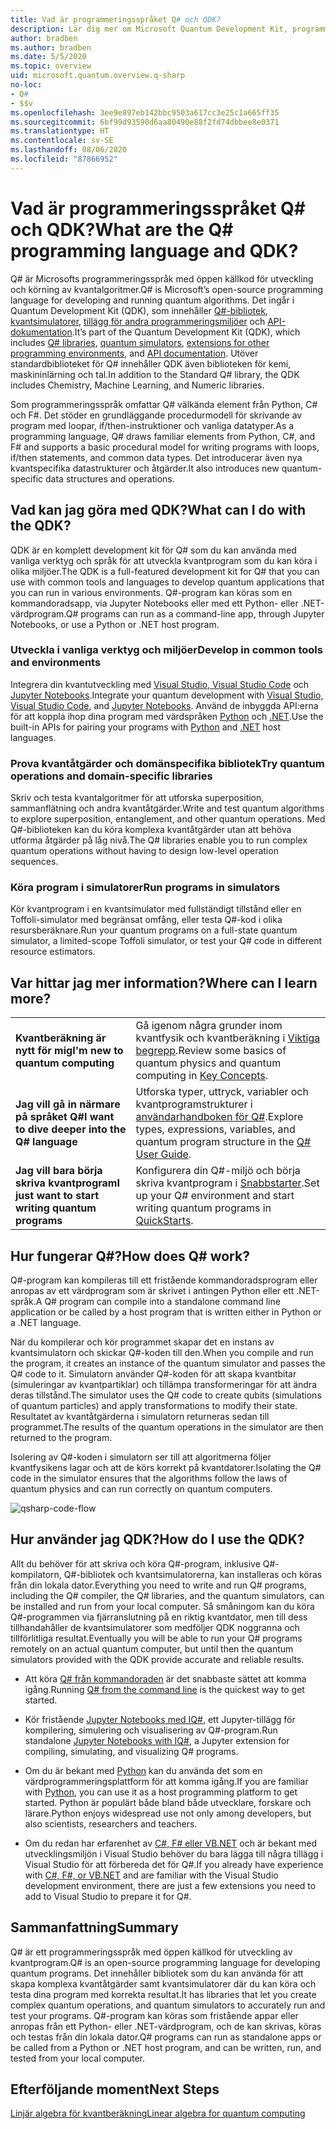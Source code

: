 ```yaml
---
title: Vad är programmeringsspråket Q# och QDK?
description: Lär dig mer om Microsoft Quantum Development Kit, programmeringsspråket Q# samt hur du kan skapa kvantprogram.
author: bradben
ms.author: bradben
ms.date: 5/5/2020
ms.topic: overview
uid: microsoft.quantum.overview.q-sharp
no-loc:
- Q#
- $$v
ms.openlocfilehash: 3ee9e897eb142bbc9503a617cc3e25c1a665ff35
ms.sourcegitcommit: 6bf99d93590d6aa80490e88f2fd74dbbee8e0371
ms.translationtype: HT
ms.contentlocale: sv-SE
ms.lasthandoff: 08/06/2020
ms.locfileid: "87866952"
---
```

# <a name="what-are-the-no-locq-programming-language-and-qdk"></a><span data-ttu-id="f842b-103">Vad är programmeringsspråket Q# och QDK?</span><span class="sxs-lookup"><span data-stu-id="f842b-103">What are the Q# programming language and QDK?</span></span>

<span data-ttu-id="f842b-104">Q# är Microsofts programmeringsspråk med öppen källkod för utveckling och körning av kvantalgoritmer.</span><span class="sxs-lookup"><span data-stu-id="f842b-104">Q# is Microsoft’s open-source programming language for developing and running quantum algorithms.</span></span> <span data-ttu-id="f842b-105">Det ingår i Quantum Development Kit (QDK), som innehåller [Q#-bibliotek](xref:microsoft.quantum.libraries), [kvantsimulatorer](xref:microsoft.quantum.machines), [tillägg för andra programmeringsmiljöer](xref:microsoft.quantum.install) och [API-dokumentation](xref:microsoft.quantum.standardlibsintro).</span><span class="sxs-lookup"><span data-stu-id="f842b-105">It’s part of the Quantum Development Kit (QDK), which includes [Q# libraries](xref:microsoft.quantum.libraries), [quantum simulators](xref:microsoft.quantum.machines), [extensions for other programming environments](xref:microsoft.quantum.install), and [API documentation](xref:microsoft.quantum.standardlibsintro).</span></span> <span data-ttu-id="f842b-106">Utöver standardbiblioteket för Q# innehåller QDK även biblioteken för kemi, maskininlärning och tal.</span><span class="sxs-lookup"><span data-stu-id="f842b-106">In addition to the Standard Q# library, the QDK includes Chemistry, Machine Learning, and Numeric libraries.</span></span>

<span data-ttu-id="f842b-107">Som programmeringsspråk omfattar Q# välkända element från Python, C# och F#. Det stöder en grundläggande procedurmodell för skrivande av program med loopar, if/then-instruktioner och vanliga datatyper.</span><span class="sxs-lookup"><span data-stu-id="f842b-107">As a programming language, Q# draws familiar elements from Python, C#, and F# and supports a basic procedural model for writing programs with loops, if/then statements, and common data types.</span></span> <span data-ttu-id="f842b-108">Det introducerar även nya kvantspecifika datastrukturer och åtgärder.</span><span class="sxs-lookup"><span data-stu-id="f842b-108">It also introduces new quantum-specific data structures and operations.</span></span>

## <a name="what-can-i-do-with-the-qdk"></a><span data-ttu-id="f842b-109">Vad kan jag göra med QDK?</span><span class="sxs-lookup"><span data-stu-id="f842b-109">What can I do with the QDK?</span></span>

<span data-ttu-id="f842b-110">QDK är en komplett development kit för Q# som du kan använda med vanliga verktyg och språk för att utveckla kvantprogram som du kan köra i olika miljöer.</span><span class="sxs-lookup"><span data-stu-id="f842b-110">The QDK is a full-featured development kit for Q# that you can use with common tools and languages to develop quantum applications that you can run in various environments.</span></span> <span data-ttu-id="f842b-111">Q#-program kan köras som en kommandoradsapp, via Jupyter Notebooks eller med ett Python- eller .NET-värdprogram.</span><span class="sxs-lookup"><span data-stu-id="f842b-111">Q# programs can run as a command-line app, through Jupyter Notebooks, or use a Python or .NET host program.</span></span>

### <a name="develop-in-common-tools-and-environments"></a><span data-ttu-id="f842b-112">Utveckla i vanliga verktyg och miljöer</span><span class="sxs-lookup"><span data-stu-id="f842b-112">Develop in common tools and environments</span></span>

<span data-ttu-id="f842b-113">Integrera din kvantutveckling med [Visual Studio, Visual Studio Code](xref:microsoft.quantum.install.standalone) och [Jupyter Notebooks](xref:microsoft.quantum.install.jupyter).</span><span class="sxs-lookup"><span data-stu-id="f842b-113">Integrate your quantum development with [Visual Studio, Visual Studio Code](xref:microsoft.quantum.install.standalone), and [Jupyter Notebooks](xref:microsoft.quantum.install.jupyter).</span></span> <span data-ttu-id="f842b-114">Använd de inbyggda API:erna för att koppla ihop dina program med värdspråken [Python](xref:microsoft.quantum.install.python) och [.NET](xref:microsoft.quantum.install.cs).</span><span class="sxs-lookup"><span data-stu-id="f842b-114">Use the built-in APIs for pairing your programs with [Python](xref:microsoft.quantum.install.python) and [.NET](xref:microsoft.quantum.install.cs) host languages.</span></span>

### <a name="try-quantum-operations-and-domain-specific-libraries"></a><span data-ttu-id="f842b-115">Prova kvantåtgärder och domänspecifika bibliotek</span><span class="sxs-lookup"><span data-stu-id="f842b-115">Try quantum operations and domain-specific libraries</span></span>

<span data-ttu-id="f842b-116">Skriv och testa kvantalgoritmer för att utforska superposition, sammanflätning och andra kvantåtgärder.</span><span class="sxs-lookup"><span data-stu-id="f842b-116">Write and test quantum algorithms to explore superposition, entanglement, and other quantum operations.</span></span> <span data-ttu-id="f842b-117">Med Q#-biblioteken kan du köra komplexa kvantåtgärder utan att behöva utforma åtgärder på låg nivå.</span><span class="sxs-lookup"><span data-stu-id="f842b-117">The Q# libraries enable you to run complex quantum operations without having to design low-level operation sequences.</span></span>

### <a name="run-programs-in-simulators"></a><span data-ttu-id="f842b-118">Köra program i simulatorer</span><span class="sxs-lookup"><span data-stu-id="f842b-118">Run programs in simulators</span></span>

<span data-ttu-id="f842b-119">Kör kvantprogram i en kvantsimulator med fullständigt tillstånd eller en Toffoli-simulator med begränsat omfång, eller testa Q#-kod i olika resursberäknare.</span><span class="sxs-lookup"><span data-stu-id="f842b-119">Run your quantum programs on a full-state quantum simulator, a limited-scope Toffoli simulator, or test your Q# code in different resource estimators.</span></span> 

## <a name="where-can-i-learn-more"></a><span data-ttu-id="f842b-120">Var hittar jag mer information?</span><span class="sxs-lookup"><span data-stu-id="f842b-120">Where can I learn more?</span></span>

|||
| ---- | ---- |
| <span data-ttu-id="f842b-121">**Kvantberäkning är nytt för mig**</span><span class="sxs-lookup"><span data-stu-id="f842b-121">**I'm new to quantum computing**</span></span> | <span data-ttu-id="f842b-122">Gå igenom några grunder inom kvantfysik och kvantberäkning i [Viktiga begrepp](xref:microsoft.quantum.overview.understanding).</span><span class="sxs-lookup"><span data-stu-id="f842b-122">Review some basics of quantum physics and quantum computing in [Key Concepts](xref:microsoft.quantum.overview.understanding).</span></span>|
| <span data-ttu-id="f842b-123">**Jag vill gå in närmare på språket Q#**</span><span class="sxs-lookup"><span data-stu-id="f842b-123">**I want to dive deeper into the Q# language**</span></span> | <span data-ttu-id="f842b-124">Utforska typer, uttryck, variabler och kvantprogramstrukturer i [användarhandboken för Q#](xref:microsoft.quantum.guide).</span><span class="sxs-lookup"><span data-stu-id="f842b-124">Explore types, expressions, variables, and quantum program structure in the [Q# User Guide](xref:microsoft.quantum.guide).</span></span>|
| <span data-ttu-id="f842b-125">**Jag vill bara börja skriva kvantprogram**</span><span class="sxs-lookup"><span data-stu-id="f842b-125">**I just want to start writing quantum programs**</span></span> | <span data-ttu-id="f842b-126">Konfigurera din Q#-miljö och börja skriva kvantprogram i [Snabbstarter](xref:microsoft.quantum.install).</span><span class="sxs-lookup"><span data-stu-id="f842b-126">Set up your Q# environment and start writing quantum programs in [QuickStarts](xref:microsoft.quantum.install).</span></span>|

## <a name="how-does-no-locq-work"></a><span data-ttu-id="f842b-127">Hur fungerar Q#?</span><span class="sxs-lookup"><span data-stu-id="f842b-127">How does Q# work?</span></span>

<span data-ttu-id="f842b-128">Q#-program kan kompileras till ett fristående kommandoradsprogram eller anropas av ett värdprogram som är skrivet i antingen Python eller ett .NET-språk.</span><span class="sxs-lookup"><span data-stu-id="f842b-128">A Q# program can compile into a standalone command line application or be called by a host program that is written either in Python or a .NET language.</span></span>

<span data-ttu-id="f842b-129">När du kompilerar och kör programmet skapar det en instans av kvantsimulatorn och skickar Q#-koden till den.</span><span class="sxs-lookup"><span data-stu-id="f842b-129">When you compile and run the program, it creates an instance of the quantum simulator and passes the Q# code to it.</span></span> <span data-ttu-id="f842b-130">Simulatorn använder Q#-koden för att skapa kvantbitar (simuleringar av kvantpartiklar) och tillämpa transformeringar för att ändra deras tillstånd.</span><span class="sxs-lookup"><span data-stu-id="f842b-130">The simulator uses the Q# code to create qubits (simulations of quantum particles) and apply transformations to modify their state.</span></span> <span data-ttu-id="f842b-131">Resultatet av kvantåtgärderna i simulatorn returneras sedan till programmet.</span><span class="sxs-lookup"><span data-stu-id="f842b-131">The results of the quantum operations in the simulator are then returned to the program.</span></span>  

<span data-ttu-id="f842b-132">Isolering av Q#-koden i simulatorn ser till att algoritmerna följer kvantfysikens lagar och att de körs korrekt på kvantdatorer.</span><span class="sxs-lookup"><span data-stu-id="f842b-132">Isolating the Q# code in the simulator ensures that the algorithms follow the laws of quantum physics and can run correctly on quantum computers.</span></span>

![qsharp-code-flow](~/media/qsharp-code-flow.png)

## <a name="how-do-i-use-the-qdk"></a><span data-ttu-id="f842b-134">Hur använder jag QDK?</span><span class="sxs-lookup"><span data-stu-id="f842b-134">How do I use the QDK?</span></span>

<span data-ttu-id="f842b-135">Allt du behöver för att skriva och köra Q#-program, inklusive Q#-kompilatorn, Q#-bibliotek och kvantsimulatorerna, kan installeras och köras från din lokala dator.</span><span class="sxs-lookup"><span data-stu-id="f842b-135">Everything you need to write and run Q# programs, including the Q# compiler, the Q# libraries, and the quantum simulators, can be installed and run from your local computer.</span></span> <span data-ttu-id="f842b-136">Så småningom kan du köra Q#-programmen via fjärranslutning på en riktig kvantdator, men till dess tillhandahåller de kvantsimulatorer som medföljer QDK noggranna och tillförlitliga resultat.</span><span class="sxs-lookup"><span data-stu-id="f842b-136">Eventually you will be able to run your Q# programs remotely on an actual quantum computer, but until then the quantum simulators provided with the QDK provide accurate and reliable results.</span></span>

- <span data-ttu-id="f842b-137">Att köra [Q# från kommandoraden](xref:microsoft.quantum.install.standalone) är det snabbaste sättet att komma igång.</span><span class="sxs-lookup"><span data-stu-id="f842b-137">Running [Q# from the command line](xref:microsoft.quantum.install.standalone) is the quickest way to get started.</span></span>

- <span data-ttu-id="f842b-138">Kör fristående [Jupyter Notebooks med IQ#](xref:microsoft.quantum.install.jupyter), ett Jupyter-tillägg för kompilering, simulering och visualisering av Q#-program.</span><span class="sxs-lookup"><span data-stu-id="f842b-138">Run standalone [Jupyter Notebooks with IQ#](xref:microsoft.quantum.install.jupyter), a Jupyter extension for compiling, simulating, and visualizing Q# programs.</span></span>

- <span data-ttu-id="f842b-139">Om du är bekant med [Python](xref:microsoft.quantum.install.python) kan du använda det som en värdprogrammeringsplattform för att komma igång.</span><span class="sxs-lookup"><span data-stu-id="f842b-139">If you are familiar with [Python](xref:microsoft.quantum.install.python), you can use it as a host programming platform to get started.</span></span> <span data-ttu-id="f842b-140">Python är populärt både bland både utvecklare, forskare och lärare.</span><span class="sxs-lookup"><span data-stu-id="f842b-140">Python enjoys widespread use not only among developers, but also scientists, researchers and teachers.</span></span>

- <span data-ttu-id="f842b-141">Om du redan har erfarenhet av [C#, F# eller VB.NET](xref:microsoft.quantum.install.cs) och är bekant med utvecklingsmiljön i Visual Studio behöver du bara lägga till några tillägg i Visual Studio för att förbereda det för Q#.</span><span class="sxs-lookup"><span data-stu-id="f842b-141">If you already have experience with [C#, F#, or VB.NET](xref:microsoft.quantum.install.cs) and are familiar with the Visual Studio development environment, there are just a few extensions you need to add to Visual Studio to prepare it for Q#.</span></span>  

## <a name="summary"></a><span data-ttu-id="f842b-142">Sammanfattning</span><span class="sxs-lookup"><span data-stu-id="f842b-142">Summary</span></span>

<span data-ttu-id="f842b-143">Q# är ett programmeringsspråk med öppen källkod för utveckling av kvantprogram.</span><span class="sxs-lookup"><span data-stu-id="f842b-143">Q# is an open-source programming language for developing quantum programs.</span></span> <span data-ttu-id="f842b-144">Det innehåller bibliotek som du kan använda för att skapa komplexa kvantåtgärder samt kvantsimulatorer där du kan köra och testa dina program med korrekta resultat.</span><span class="sxs-lookup"><span data-stu-id="f842b-144">It has libraries that let you create complex quantum operations, and quantum simulators to accurately run and test your programs.</span></span> <span data-ttu-id="f842b-145">Q#-program kan köras som fristående appar eller anropas från ett Python- eller .NET-värdprogram, och de kan skrivas, köras och testas från din lokala dator.</span><span class="sxs-lookup"><span data-stu-id="f842b-145">Q# programs can run as standalone apps or be called from a Python or .NET host program, and can be written, run, and tested from your local computer.</span></span>

## <a name="next-steps"></a><span data-ttu-id="f842b-146">Efterföljande moment</span><span class="sxs-lookup"><span data-stu-id="f842b-146">Next Steps</span></span>

[<span data-ttu-id="f842b-147">Linjär algebra för kvantberäkning</span><span class="sxs-lookup"><span data-stu-id="f842b-147">Linear algebra for quantum computing</span></span>](xref:microsoft.quantum.overview.algebra)
